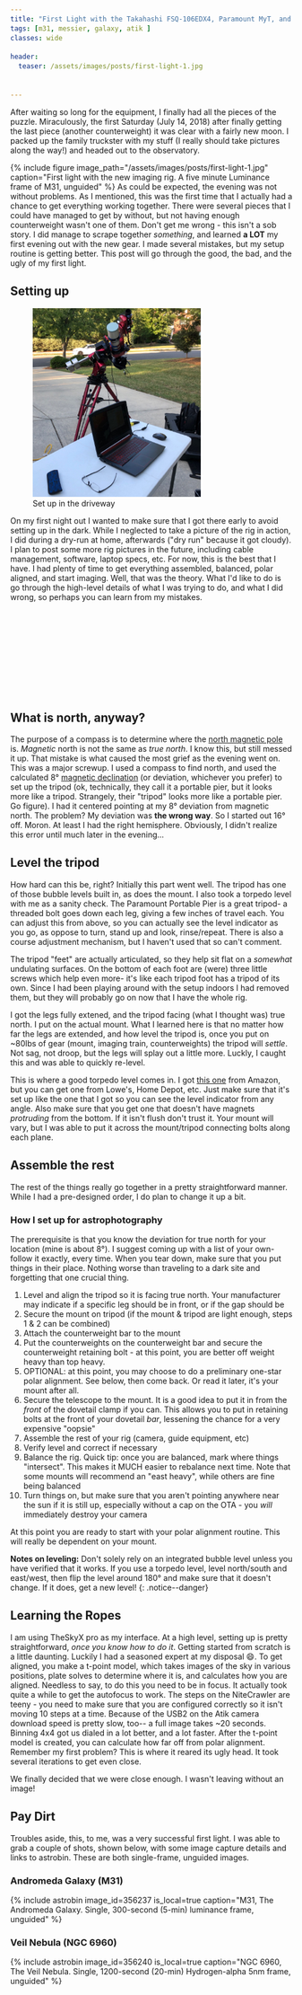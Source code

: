 ```yaml
---
title: "First Light with the Takahashi FSQ-106EDX4, Paramount MyT, and Atik 16200 Mono"
tags: [m31, messier, galaxy, atik ]
classes: wide

header:
  teaser: /assets/images/posts/first-light-1.jpg


---
```


After waiting so long for the equipment, I finally had all the pieces of the puzzle.  Miraculously, the first Saturday (July 14, 2018) after finally getting the last piece (another counterweight) it was clear with a fairly new moon.  I packed up the family truckster with my stuff (I really should take pictures along the way!) and headed out to the observatory.

<!--more-->

{% 
  include figure image_path="/assets/images/posts/first-light-1.jpg" 
  caption="First light with the new imaging rig.  A five minute Luminance frame of M31, unguided" 
%}
As could be expected, the evening was not without problems.  As I mentioned, this was the first time that I actually had a chance to get everything working together.  There were several pieces that I could have managed to get by without, but not having enough counterweight wasn't one of them.  Don't get me wrong - this isn't a sob story.  I did manage to scrape together _something_, and learned **a LOT** my first evening out with the new gear.  I made several mistakes, but my setup routine is getting better.  This post will go through the good, the bad, and the ugly of my first light.

## Setting up

<figure style="width: 300px" class="align-left">
  <img src="/assets/images/posts/mount-setup-first-light.jpg" alt="">
  <figcaption>Set up in the driveway</figcaption>
</figure>On my first night out I wanted to make sure that I got there early to avoid setting up in the dark.  While I neglected to take a picture of the rig in action, I did during a dry-run at home, afterwards ("dry run" because it got cloudy).  I plan to post some more rig pictures in the future, including cable management, software, laptop specs, etc.  For now, this is the best that I have.  I had plenty of time to get everything assembled, balanced, polar aligned, and start imaging.  Well, that was the theory.  What I'd like to do is go through the high-level details of what I was trying to do, and what I did wrong, so perhaps you can learn from my mistakes.
<p style="height: 150px">&nbsp;</p>

## What is north, anyway?

The purpose of a compass is to determine where the [north magnetic pole](https://en.wikipedia.org/wiki/North_Magnetic_Pole) is.  _Magnetic_ north is not the same as _true north_.  I know this, but still messed it up.  That mistake is what caused the most grief as the evening went on.  This was a major screwup.  I used a compass to find north, and used the calculated 8° [magnetic declination](https://en.wikipedia.org/wiki/Magnetic_declination) (or deviation, whichever you prefer) to set up the tripod (ok, technically, they call it a portable pier, but it looks more like a tripod.  Strangely, their "tripod" looks more like a portable pier.  Go figure).  I had it centered pointing at my 8° deviation from magnetic north.  The problem?  My deviation was **the wrong way**.  So I started out 16° off.  Moron.  At least I had the right hemisphere.  Obviously, I didn't realize this error until much later in the evening...

## Level the tripod

How hard can this be, right?  Initially this part went well.  The tripod has one of those bubble levels built in, as does the mount.  I also took a torpedo level with me as a sanity check.  The Paramount Portable Pier is a great tripod- a threaded bolt goes down each leg, giving a few inches of travel each.  You can adjust this from above, so you can actually see the level indicator as you go, as oppose to turn, stand up and look, rinse/repeat.  There is also a course adjustment mechanism, but I haven't used that so can't comment.

The tripod "feet" are actually articulated, so they help sit flat on a _somewhat_ undulating surfaces.  On the bottom of each foot are (were) three little screws which help even more- it's like each tripod foot has a tripod of its own.  Since I had been playing around with the setup indoors I had removed them, but they will probably go on now that I have the whole rig.

I got the legs fully extened, and the tripod facing (what I thought was) true north.  I put on the actual mount.  What I learned here is that no matter how far the legs are extended, and how level the tripod is, once you put on ~80lbs of gear (mount, imaging train, counterweights) the tripod will _settle_.  Not sag, not droop, but the legs will splay out a little more.  Luckly, I caught this and was able to quickly re-level.

This is where a good torpedo level comes in.  I got [this one](https://www.amazon.com/gp/product/B001O1SRDG) from Amazon, but you can get one from Lowe's, Home Depot, etc.  Just make sure that it's set up like the one that I got so you can see the level indicator from any angle.  Also make sure that you get one that doesn't have magnets _protruding_ from the bottom.  If it isn't flush don't trust it.  Your mount will vary, but I was able to put it across the mount/tripod connecting bolts along each plane.

## Assemble the rest

The rest of the things really go together in a pretty straightforward manner.  While I had a pre-designed order, I do plan to change it up a bit.  

### How I set up for astrophotography

The prerequisite is that you know the deviation for true north for your location (mine is about 8°).  I suggest coming up with a list of your own- follow it exactly, every time.  When you tear down, make sure that you put things in their place.  Nothing worse than traveling to a dark site and forgetting that one crucial thing.

1. Level and align the tripod so it is facing true north.  Your manufacturer may indicate if a specific leg should be in front, or if the gap should be
2. Secure the mount on tripod (if the mount & tripod are light enough, steps 1 & 2 can be combined)
3. Attach the counterweight bar to the mount
4. Put the counterweights on the counterweight bar and secure the counterweight retaining bolt - at this point, you are better off weight heavy than top heavy.
5. OPTIONAL: at this point, you may choose to do a preliminary one-star polar alignment.  See below, then come back.  Or read it later, it's your mount after all.
6. Secure the telescope to the mount.  It is a good idea to put it in from the _front_ of the dovetail clamp if you can.  This allows you to put in retaining bolts at the front of your dovetail _bar_, lessening the chance for a very expensive "oopsie"
7. Assemble the rest of your rig (camera, guide equipment, etc)
8. Verify level and correct if necessary
9. Balance the rig.  Quick tip: once you are balanced, mark where things "intersect".  This makes it MUCH easier to rebalance next time.  Note that some mounts will recommend an "east heavy", while others are fine being balanced
10. Turn things on, but make sure that you aren't pointing anywhere near the sun if it is still up, especially without a cap on the OTA - you _will_ immediately destroy your camera

At this point you are ready to start with your polar alignment routine.  This will really be dependent on your mount.  

**Notes on leveling:** Don't solely rely on an integrated bubble level unless you have verified that it works.  If you use a torpedo level, level north/south and east/west, then flip the level around 180° and make sure that it doesn't change.  If it does, get a new level!
{: .notice--danger}

## Learning the Ropes

I am using TheSkyX pro as my interface.  At a high level, setting up is pretty straightforward, _once you know how to do it_.  Getting started from scratch is a little daunting.  Luckily I had a seasoned expert at my disposal :smile:.  To get aligned, you make a t-point model, which takes images of the sky in various positions, plate solves to determine where it is, and calculates how you are aligned.  Needless to say, to do this you need to be in focus.  It actually took quite a while to get the autofocus to work.  The steps on the NiteCrawler are teeny - you need to make sure that you are configured correctly so it isn't moving 10 steps at a time.  Because of the USB2 on the Atik camera download speed is pretty slow, too-- a full image takes ~20 seconds.  Binning 4x4 got us dialed in a lot better, and a lot faster.  After the t-point model is created, you can calculate how far off from polar alignment.  Remember my first problem?  This is where it reared its ugly head.  It took several iterations to get even close.  

We finally decided that we were close enough.  I wasn't leaving without an image!

## Pay Dirt

Troubles aside, this, to me, was a very successful first light.  I was able to grab a couple of shots, shown below, with some image capture details and links to astrobin.  These are both single-frame, unguided images.


### Andromeda Galaxy (M31)

{%
  include astrobin 
  image_id=356237
  is_local=true
  caption="M31, The Andromeda Galaxy.  Single, 300-second (5-min) luminance frame, unguided"
%}

### Veil Nebula (NGC 6960)

{%
  include astrobin 
  image_id=356240
  is_local=true
  caption="NGC 6960, The Veil Nebula.  Single, 1200-second (20-min) Hydrogen-alpha 5nm frame, unguided"
%}


